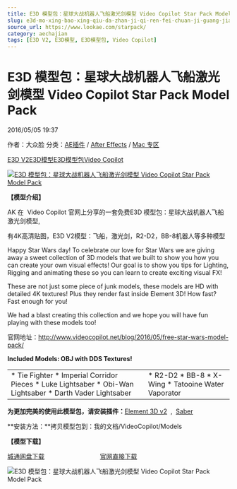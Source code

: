 ```yaml
---
title: E3D 模型包：星球大战机器人飞船激光剑模型 Video Copilot Star Pack Model Pack
slug: e3d-mo-xing-bao-xing-qiu-da-zhan-ji-qi-ren-fei-chuan-ji-guang-jian-mo-xing-video-copilot-star-pack-model-pack
source_url: https://www.lookae.com/starpack/
category: aechajian
tags: [E3D V2, E3D模型, E3D模型包, Video Copilot]
---
```

# E3D 模型包：星球大战机器人飞船激光剑模型 Video Copilot Star Pack Model Pack

2016/05/05 19:37

作者：大众脸
分类：[AE插件](https://www.lookae.com/after-effects/aechajian/) / [After Effects](https://www.lookae.com/after-effects/) / [Mac 专区](https://www.lookae.com/mac-osx/)

[E3D V2](https://www.lookae.com/tag/e3d-v2/)[E3D模型](https://www.lookae.com/tag/e3d%e6%a8%a1%e5%9e%8b/)[E3D模型包](https://www.lookae.com/tag/e3d%e6%a8%a1%e5%9e%8b%e5%8c%85/)[Video Copilot](https://www.lookae.com/tag/video-copilot/)

[![E3D 模型包：星球大战机器人飞船激光剑模型 Video Copilot Star Pack Model Pack](https://www.lookae.com/wp-content/uploads/2016/05/StarPack.jpg "E3D 模型包：星球大战机器人飞船激光剑模型 Video Copilot Star Pack Model Pack-LookAE.com")](https://www.lookae.com/wp-content/uploads/2016/05/StarPack.jpg)

**【模型介绍】**

AK 在  Video Copilot 官网上分享的一套免费E3D 模型包：星球大战机器人飞船激光剑模型,

有4K高清贴图，E3D V2模型：飞船，激光剑，R2-D2，BB-8机器人等多种模型

Happy Star Wars day! To celebrate our love for Star Wars we are giving away a sweet collection of 3D models that we built to show you how you can create your own visual effects! Our goal is to show you tips for Lighting, Rigging and animating these so you can learn to create exciting visual FX!

These are not just some piece of junk models, these models are HD with detailed 4K textures! Plus they render fast inside Element 3D! How fast? Fast enough for you!

We had a blast creating this collection and we hope you will have fun playing with these models too!

官网地址：http://www.videocopilot.net/blog/2016/05/free-star-wars-model-pack/

**Included Models: OBJ with DDS Textures!**

|  |  |
| --- | --- |
| * Tie Fighter * Imperial Corridor Pieces * Luke Lightsaber * Obi-Wan Lightsaber * Darth Vader Lightsaber | * R2-D2 * BB-8 * X-Wing * Tatooine Water Vaporator |

**为更加完美的使用此模型包，请安装插件：**[Element 3D v2](https://www.lookae.com/E3D222/)  ,  [Saber](https://www.lookae.com/saber1039/)

**安装方法：**拷贝模型包到：我的文档/VideoCopilot/Models

**【模型下载】**

[城通网盘下载](http://lookae.ctfile.com/fs/rQO150282749)                                [官网直接下载](http://vcproducts.s3.amazonaws.com/free/starwarspack/StarPack.1.zip)

![E3D 模型包：星球大战机器人飞船激光剑模型 Video Copilot Star Pack Model Pack](https://img.alicdn.com/imgextra/i1/705956171/TB2yBX8opXXXXbQXpXXXXXXXXXX_!!705956171.jpg "E3D 模型包：星球大战机器人飞船激光剑模型 Video Copilot Star Pack Model Pack-LookAE.com")
